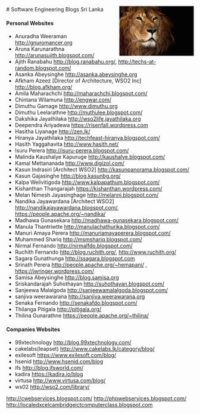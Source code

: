 <img src="2.jpg" style="float: right">
# Software Engineering Blogs Sri Lanka 

#### Personal Websites
* Anuradha Weeraman	http://gnuromancer.org
* Aruna Karunarathna 	http://arunasujith.blogspot.com/
* Ajith Ranabahu	http://blog.ranabahu.org/, http://techs-at-random.blogspot.com/
* Asanka Abeysinghe	http://asanka.abeysinghe.org
* Afkham Azeez [Director of Architecture, WSO2 Inc]		http://blog.afkham.org/
* Amila Maharachchi	http://maharachchi.blogspot.com/
* Chintana Wilamuna http://engwar.com/
* Dimuthu Gamage	http://www.dimuthu.org
* Dimuthu Leelarathne 	http://muthulee.blogspot.com/
* Dakshika Jayathilaka	http://wso2life.jayathilaka.org
* Deependra Ariyadewa	https://risenfall.wordpress.com
* Hasitha Liyanage 	http://zen.lk/
* Hiranya Jayathilaka 	http://techfeast-hiranya.blogspot.com/
* Hasith Yaggahavita  	http://www.hasith.net/
* Isuru Perera		http://isuru-perera.blogspot.com/
* Malinda Kaushalye Kapuruge http://kaushalye.blogspot.com/
* Kamal Mettananada 	http://www.digizol.com/
* Kasun Indrasiri [Architect WSO2]	http://kasunpanorama.blogspot.com/
* Kasun Gajasinghe 	http://blog.kasunbg.org/
* Kalpa Welivitigoda	http://www.kalpapathum.blogspot.com/
* Kishanthan Thangarajah	https://kishanthan.wordpress.com/
* Melan Nimesh Jayasinghage	http://melannj.blogspot.com/
* Nandika Jayawardana [Architect WSO2]	http://nandikajayawardana.blogspot.com/, https://people.apache.org/~nandika/
* Madhawa Gunasekara	http://madhawa-gunasekara.blogspot.com/
* Manula Thantriwtte	http://manulachathurika.blogspot.com/
* Manuri Amaya Perera	http://manuriamayaperera.blogspot.com/	
* Muhammed Shariq 	http://msmshariq.blogspot.com/
* Nirmal Fernando	http://nirmalfdo.blogspot.com/
* Ruchith Fernando	http://blog.ruchith.org/, http://www.ruchith.org/
* Sagara Gunathunga	http://ssagara.blogspot.com
* Srinath Perera	http://people.apache.org/~hemapani/ , https://iwringer.wordpress.com/
* Samisa Abeysinghe	http://blog.samisa.org
* Sriskandarajah Suhothayan	http://suhothayan.blogspot.com/
* Sanjeewa Malalgoda 		http://sanjeewamalalgoda.blogspot.com/
* sanjiva weerawarana 	http://sanjiva.weerawarana.org
* Senaka Fernando	http://senakafdo.blogspot.com/
* Thilanga Pitigala http://pitigala.org/
* Thilina Gunarathne 	https://people.apache.org/~thilina/


#### Companies Websites
* 99xtechnology		http://blog.99xtechnology.com/
* cakelabs(leapset)	http://www.cakelabs.lk/category/blog/
* exilesoft		https://www.exilesoft.com/blog/
* hsenid		http://www.hsenid.com/blog
* ifs			http://blog.ifsworld.com/
* kadira		https://kadira.io/blog
* virtusa		http://www.virtusa.com/blog/
* ws02 			http://wso2.com/library/

http://cwebservices.blogspot.com/
http://phpwebservices.blogspot.com/
http://localedxcelcambridgeictcomputerclass.blogspot.com
